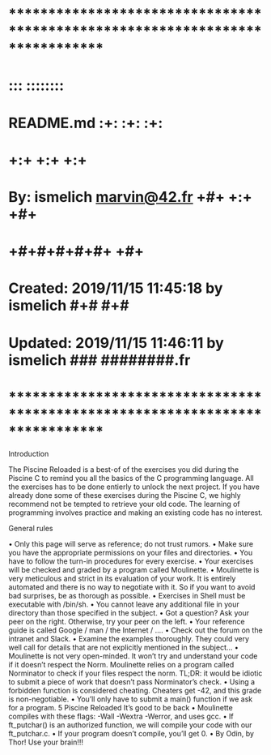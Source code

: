 # **************************************************************************** #
#                                                                              #
#                                                         :::      ::::::::    #
#    README.md                                          :+:      :+:    :+:    #
#                                                     +:+ +:+         +:+      #
#    By: ismelich <marvin@42.fr>                    +#+  +:+       +#+         #
#                                                 +#+#+#+#+#+   +#+            #
#    Created: 2019/11/15 11:45:18 by ismelich          #+#    #+#              #
#    Updated: 2019/11/15 11:46:11 by ismelich         ###   ########.fr        #
#                                                                              #
# **************************************************************************** #

Introduction

The Piscine Reloaded is a best-of of the exercises you did during the Piscine C to
remind you all the basics of the C programming language. All the exercises has to be
done entierly to unlock the next project.
If you have already done some of these exercises during the Piscine C, we highly
recommend not be tempted to retrieve your old code. The learning of programming
involves practice and making an existing code has no interest.

General rules

• Only this page will serve as reference; do not trust rumors.
• Make sure you have the appropriate permissions on your files and directories.
• You have to follow the turn-in procedures for every exercise.
• Your exercises will be checked and graded by a program called Moulinette.
• Moulinette is very meticulous and strict in its evaluation of your work. It is entirely
automated and there is no way to negotiate with it. So if you want to avoid bad
surprises, be as thorough as possible.
• Exercises in Shell must be executable with /bin/sh.
• You cannot leave any additional file in your directory than those specified in the
subject.
• Got a question? Ask your peer on the right. Otherwise, try your peer on the left.
• Your reference guide is called Google / man / the Internet / ....
• Check out the forum on the intranet and Slack.
• Examine the examples thoroughly. They could very well call for details that are
not explicitly mentioned in the subject...
• Moulinette is not very open-minded. It won’t try and understand your code if it
doesn’t respect the Norm. Moulinette relies on a program called Norminator to
check if your files respect the norm. TL;DR: it would be idiotic to submit a piece
of work that doesn’t pass Norminator’s check.
• Using a forbidden function is considered cheating. Cheaters get -42, and this grade
is non-negotiable.
• You’ll only have to submit a main() function if we ask for a program.
5
Piscine Reloaded It’s good to be back
• Moulinette compiles with these flags: -Wall -Wextra -Werror, and uses gcc.
• If ft_putchar() is an authorized function, we will compile your code with our
ft_putchar.c.
• If your program doesn’t compile, you’ll get 0.
• By Odin, by Thor! Use your brain!!!
